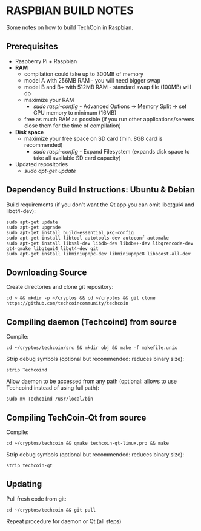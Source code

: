 RASPBIAN BUILD NOTES
====================
Some notes on how to build TechCoin in Raspbian. 

Prerequisites
---------------------
* Raspberry Pi + Raspbian
* __RAM__
	* compilation could take up to 300MB of memory
	* model A with 256MB RAM - you will need bigger swap
	* model B and B+ with 512MB RAM - standard swap file (100MB) will do
	* maximize your RAM
		* _sudo raspi-config_ - Advanced Options -> Memory Split -> set GPU memory to minimum (16MB)
	* free as much RAM as possible (if you run other applications/servers close them for the time of compilation)
* __Disk space__
	* maximize your free space on SD card (min. 8GB card is recommended)
		* _sudo raspi-config_ - Expand Filesystem (expands disk space to take all available SD card capacity)
* Updated repositories
	* _sudo apt-get update_

Dependency Build Instructions: Ubuntu & Debian
----------------------------------------------
Build requirements (if you don't want the Qt app you can omit libqtgui4 and libqt4-dev):

	sudo apt-get update
	sudo apt-get upgrade
	sudo apt-get install build-essential pkg-config
	sudo apt-get install libtool autotools-dev autoconf automake
	sudo apt-get install libssl-dev libdb-dev libdb++-dev libqrencode-dev qt4-qmake libqtgui4 libqt4-dev git
	sudo apt-get install libminiupnpc-dev libminiupnpc8 libboost-all-dev

Downloading Source
------------------
Create directories and clone git repository:
    
	cd ~ && mkdir -p ~/cryptos && cd ~/cryptos && git clone https://github.com/techcoincommunity/techcoin

Compiling daemon (Techcoind) from source
----------------------------------------   
Compile:

	cd ~/cryptos/techcoin/src && mkdir obj && make -f makefile.unix

Strip debug symbols (optional but recommended: reduces binary size):

	strip Techcoind
      
Allow daemon to be accessed from any path (optional: allows to use Techcoind <command> instead of using full path):

	sudo mv Techcoind /usr/local/bin

Compiling TechCoin-Qt from source
---------------------------------
Compile:

	cd ~/cryptos/techcoin && qmake techcoin-qt-linux.pro && make

Strip debug symbols (optional but recommended: reduces binary size):

	strip techcoin-qt
      
Updating
--------
Pull fresh code from git:

	cd ~/cryptos/techcoin && git pull
      
Repeat procedure for daemon or Qt (all steps)
